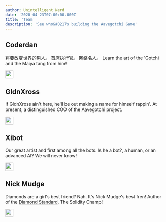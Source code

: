 ```yaml
---
author: Unintelligent Nerd
date: '2020-04-23T07:00:00.000Z'
title: 'Team'
description: 'See who&#8217s building the Aavegotchi Game'
---
```


## Coderdan
将要改变世界的男人。 首席执行官。 网络名人。 Learn the art of the 'Gotchi and the Maiya tang from him!

<a href="https://twitter.com/coderdannn" target="_blank"><img src = "/icons/twitter.png" width = "25" /></a>

## GldnXross
If GldnXross ain't here, he'll be out making a name for himself rappin'. At present, a distinguished COO of the Aavegotchi project.

<a href="https://twitter.com/gldnxross"  target="_blank"><img src = "/icons/twitter.png" width = "25" /></a>

## Xibot
Our great artist and first among all the bots. Is he a bot?, a human, or an advanced AI? We will never know!

<a href="https://twitter.com/xavieriturralde"  target="_blank"><img src = "/icons/twitter.png" width = "25" /></a>

## Nick Mudge
Diamonds are a girl's best friend? Nah. It's Nick Mudge's best fren! Author of the [Diamond Standard](https://dev.to/mudgen/understanding-diamonds-on-ethereum-1fb). The Solidity Champ!

<a href="https://twitter.com/mudgen"  target="_blank"><img src = "/icons/twitter.png" width = "25" /></a>

